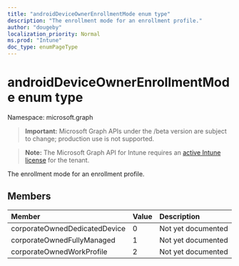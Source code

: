 ```yaml
---
title: "androidDeviceOwnerEnrollmentMode enum type"
description: "The enrollment mode for an enrollment profile."
author: "dougeby"
localization_priority: Normal
ms.prod: "Intune"
doc_type: enumPageType
---
```


# androidDeviceOwnerEnrollmentMode enum type

Namespace: microsoft.graph

> **Important:** Microsoft Graph APIs under the /beta version are subject to change; production use is not supported.

> **Note:** The Microsoft Graph API for Intune requires an [active Intune license](https://go.microsoft.com/fwlink/?linkid=839381) for the tenant.

The enrollment mode for an enrollment profile.

## Members
|Member|Value|Description|
|:---|:---|:---|
|corporateOwnedDedicatedDevice|0|Not yet documented|
|corporateOwnedFullyManaged|1|Not yet documented|
|corporateOwnedWorkProfile|2|Not yet documented|



